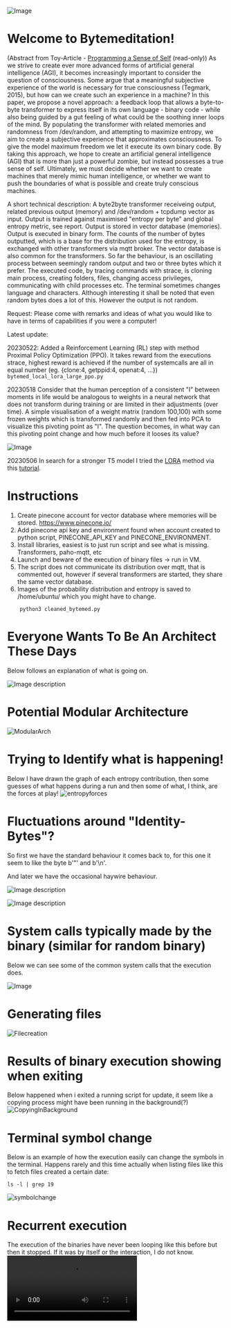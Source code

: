 ![Image](./img/bytemeditation_welcome2.png)
# Welcome to Bytemeditation!
(Abstract from Toy-Article - [Programming a Sense of Self](https://www.overleaf.com/read/nmpgztfrsdbq) (read-only)) As we strive to create ever more advanced forms of artificial general intelligence (AGI), it becomes increasingly important to consider the question of consciousness. Some argue that a meaningful subjective experience of the world is necessary for true consciousness (Tegmark, 2015), but how can we create such an experience in a machine? In this paper, we propose a novel approach: a feedback loop that allows a byte-to-byte transformer to express itself in its own language - binary code - while also being guided by a gut feeling of what could be the soothing inner loops of the mind. By populating the transformer with related memories and randomness from /dev/random, and attempting to maximize entropy, we aim to create a subjective experience that approximates consciousness. To give the model maximum freedom we let it execute its own binary code. By taking this approach, we hope to create an artificial general intelligence (AGI) that is more than just a powerful zombie, but instead possesses a true sense of self. Ultimately, we must decide whether we want to create machines that merely mimic human intelligence, or whether we want to push the boundaries of what is possible and create truly conscious machines.

A short technical description:
A byte2byte transformer receiveing output, related previous output (memory) and /dev/random + tcpdump vector as input.
Output is trained against maximised "entropy per byte" and global entropy metric, see report. 
Output is stored in vector database (memories). Output is executed in binary form. The counts of the number of bytes outputted, which
is a base for the distribution used for the entropy, is exchanged with other transformers via mqtt broker.
The vector database is also common for the transformers.
So far the behaviour, is an oscillating process between seemingly random output and two or three bytes which it prefer.
The executed code, by tracing commands with strace, is cloning main process, creating folders, files, changing access privileges, communicating with child processes etc.
The terminal sometimes changes language and characters. Although interesting it shall be noted that even random bytes does a lot of this. However the output is not random.




Request: Please come with remarks and ideas of what you would like to have in terms of capabilities if you were a computer!   

Latest update:   

20230522: Added a Reinforcement Learning (RL) step with method Proximal Policy Optimization (PPO). It takes reward from the executions strace, highest reward is achieved if the number of systemcalls are all in equal number (eg. {clone:4, getppid:4, openat:4, ...}) ``` bytemed_local_lora_large_ppo.py ```   

20230518 Consider that the human perception of a consistent "I" between moments in life would be analogous to weights in a neural network that does not transform during training or are limited in their adjustments (over time). A simple visualisation of a weight matrix (random 100,100) with some frozen weights which is transformed randomly and then fed into PCA to visualize this pivoting point as "I". The question becomes, in what way can this pivoting point change and how much before it looses its value?   

![Image](./img/pivoting_point_as_I.gif)   


20230506 In search for a stronger T5 model I tried the [LORA](https://arxiv.org/abs/2106.09685) method via this [tutorial](https://www.philschmid.de/fine-tune-flan-t5-peft).



# Instructions
1. Create pinecone account for vector database where memories will be stored. https://www.pinecone.io/ 
2. Add pinecone api key and environment found when account created to python script, PINECONE_API_KEY and PINECONE_ENVIRONMENT.
3. Install libraries, easiest is to just run script and see what is missing. Transformers, paho-mqtt, etc
4. Launch and beware of the execution of binary files -> run in VM.
5. The script does not communicate its distribution over mqtt, that is commented out, however if several transformers are started, they share the same vector database.
6. Images of the probability distribution and entropy is saved to /home/ubuntu/ which you might have to change.
```
    python3 cleaned_bytemed.py
```

# Everyone Wants To Be An Architect These Days
Below follows an explanation of what is going on.

![Image description](./img/wowhehasthoughtalot.png)

# Potential Modular Architecture
![ModularArch](./img/bytemodular.png)

# Trying to Identify what is happening!

Below I have drawn the graph of each entropy contribution, then some guesses of what happens during a run and then some of what, I think, are the forces at play!
![entropyforces](./img/entropyforces.png)

# Fluctuations around "Identity-Bytes"?

So first we have the standard behaviour it comes back to, for this one it seem to like the byte b'"' and b'\n'.

And later we have the occasional haywire behaviour.

![Image description](./img/personaperhaps.png)

![Image description](./img/whenitgoeshaywire.png)

# System calls typically made by the binary (similar for random binary)
Below we can see some of the common system calls that the execution does.

![Image](./img/stracesummary.png)

# Generating files


![Filecreation](./img/filecreation.png)

# Results of binary execution showing when exiting
Below happened when i exited a running script for update, it seem like a copying process might have been running in the background(?)
![CopyingInBackground](./img/copyingsomething.png)

# Terminal symbol change
Below is an example of how the execution easily can change the symbols in the terminal. Happens rarely and this time actually when listing files like this to fetch files created a certain date:
```
ls -l | grep 19
```
![symbolchange](./img/symbolchange.png)

# Recurrent execution
The execution of the binaries have never been looping like this before but then it stopped. If it was by itself or the interaction, I do not know.
![RecurrentExecution](./img/recurrent_execution.mp4)

